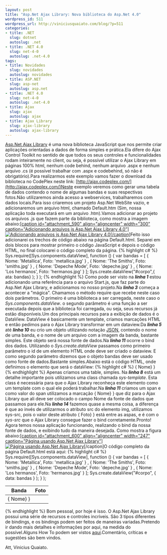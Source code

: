 ```yaml
--- 
layout: post
title: "Asp.Net Ajax Library: Nova biblioteca do Asp.Net 4.0"
wordpress_id: 511
wordpress_url: http://viniciusquaiato.com/blog/?p=511
categories: 
- title: .NET
  slug: dotnet
  autoslug: .net
- title: .NET 4.0
  slug: net-4-0
  autoslug: .net-4.0
tags: 
- title: Novidades
  slug: novidades
  autoslug: novidades
- title: ASP.NET
  slug: asp-net
  autoslug: asp.net
- title: .NET 4.0
  slug: net-4-0
  autoslug: .net-4.0
- title: Ajax
  slug: ajax
  autoslug: ajax
- title: Ajax Library
  slug: ajax-library
  autoslug: ajax-library
---
```

[Asp.Net Ajax Library](http://www.asp.net/ajaxlibrary/MainPage.ashx) é uma nova biblioteca JavaScript que nos permite criar aplicações orientadas a dados de forma simples e prática.Ela difere do Ajax Control Toolkit no sentido de que todos os seus controles e funcionalidades rodam inteiramente no client, ou seja, é possível utilizar o Ajax Library em páginas 100% html, nenhum code behind, nenhum arquivo .aspx e nenhum arquivo .cs (é possível trabalhar com .aspx e codebehind, só não é obrigatório).Para realizarmos este exemplo vamos fazer o download da biblioteca no CodePlex neste link: [http://ajax.codeplex.com/](http://ajax.codeplex.com/)Neste exemplo veremos como gerar uma tabela de dados contendo o nome de algumas bandas e suas respectivas fotos.Não utilizaremos ainda acesso a webservices, trabalharemos com dados locais.Para isso criaremos um projeto Asp.Net WebSite vazio, e adicionaremos um arquivo html, chamado Default.htm (Sim, nossa aplicação toda executará em um arquivo .htm).Vamos adicionar ao projeto os arquivos .js que fazem parte da biblioteca, como mostra a imagem abaixo:[[caption id="attachment_590" align="aligncenter" width="300" caption="Adicionando arquivos js Asp.Net Ajax Library 4.0"]![Adicionando arquivos js Asp.Net Ajax Library 4.0](http://viniciusquaiato.com/blog/wp-content/uploads/2010/02/Adicionando-arquivos-js1-300x229.jpg "Adicionando arquivos js Asp.Net Ajax Library 4.0")[/caption]](http://viniciusquaiato.com/blog/wp-content/uploads/2010/02/Adicionando-arquivos-js1.jpg)Feito isso adicionarei os trechos de código abaixo na página Default.html. Separei em dois blocos para mostrar primeiro o código JavaScript e depois o código HTML, no final colocarei o código completo da página.
{% highlight c# %}
    Sys.require([Sys.components.dataView],        function () {
var bandas = [                { Nome: 'Metallica', Foto: 'metallica.jpg' }
,                { Nome: 'The Smiths', Foto: 'smiths.jpg' }
,                { Nome: 'Depeche Mode', Foto: 'depeche.jpg' }
,                { Nome: 'Los hermanos', Foto: 'hermanos.jpg' }
            ];
    Sys.create.dataView("#corpo",{
ata: bandas}
);
    }
);
    </script>
{% endhighlight %}
Como pode ser visto na **_linha 1_** estou adicionando uma referência para o arquivo Start.js, que faz parte do Asp.Net Ajax Library, e adicionamos no nosso projeto.Na **_linha 3_** começa a acontecer a "mágica". Chamamos o método require que recebe neste caso dois parâmetros. O primeiro é uma biblioteca a ser carregada, neste caso o _Sys.components.dataView_. o segundo parâmetro é uma função a ser executada depois que a biblioteca foi carregada, ou seja, seus recursos já estão disponíveis.Um dos principais recursos para a exibição de dados é o DataView. DataView é basicamente um template, criamos marcações HTML e então pedimos para o Ajax Library transformar em um dataview.Da **_linha 5_** até **_linha 10_** eu crio um objeto utilizando notação [JSON](http://www.json.org/), contendo o nome de uma banda, e o nome de um arquivo com a imagem da banda, bastante simples. Este objeto será nossa fonte de dados.Na **_linha 11_** ocorre o bind dos dados. Utilizando o _Sys.create.dataView_ passamos como primeiro parâmetro o id de um elemento HTML onde deve ser criado o dataview. E como segundo parâmetro dizemos que o objeto bandas deve ser usado como fonte de dados.Bastante simples.Abaixo está o código HTML, onde definimos o elemento que será o dataView:
{% highlight c# %}
        <tr>            <td>                <span>{
Nome}
}
</span>            </td>            <td>                ![]()            </td>        </tr>    </tbody></table>
{% endhighlight %}
Apenas criamos uma table, simples. Na **_linha 8_** está um detalhe importante pois utilizamos uma class chamada _sys-template_. Esta class é necessária para que o Ajax Library reconheça este elemento como um template com o qual ele poderá trabalhar.Na **_linha 11_** criamos um span e como valor do span utilizamos a marcação {
Nome}
}
 que diz para o Ajax Library que ali deve ser colocado o campo Nome da fonte de dados que passamos para ele.Na **_linha 14_** fazemos quase a mesma coisa, a diferença é que ao invés de utilizarmos o atributo src do elemento img, utilizamos sys-src, pois o valor deste atributo {
Foto}
}
 está entre as aspas, e é com o _sys-src_ que o Ajax Library consegue fazer o bind corretamente.Pronto! Agora temos nossa aplicação funcionando, realizando o bind da nossa fonte de dados, e exibindo tudo da maneira desejada. Como mostra a figura abaixo:[[caption id="attachment_600" align="aligncenter" width="247" caption="Página usando Asp.Net Ajax Library"]![Página usando Asp.Net Ajax Library](http://viniciusquaiato.com/blog/wp-content/uploads/2010/02/Pagina-usando-Asp.Net-Ajax-Library-247x300.jpg "Página usando Asp.Net Ajax Library")](http://viniciusquaiato.com/blog/wp-content/uploads/2010/02/Pagina-usando-Asp.Net-Ajax-Library.jpg)[/caption]O código completo da página Default.html está aqui:
{% highlight c# %}
            Sys.require([Sys.components.dataView],                function () {
var bandas = [                        { Nome: 'Metallica', Foto: 'metallica.jpg' }
,                        { Nome: 'The Smiths', Foto: 'smiths.jpg' }
,                        { Nome: 'Depeche Mode', Foto: 'depeche.jpg' }
,                        { Nome: 'Los hermanos', Foto: 'hermanos.jpg' }
                    ];
    Sys.create.dataView("#corpo",                     {                         data: bandas                     }
);
    }
);
    </script>    </head>    <body>        <table>            <thead>                <tr>                    <th>Banda</th>                    <th>Foto</th>                </tr>            </thead>            <tbody id="corpo" class="sys-template">                <tr>                    <td>                        <span>{
Nome}
}
</span>                    </td>                    <td>                        ![]()                    </td>                </tr>            </tbody>        </table>    </body></html>
{% endhighlight %}
Bom pessoal, por hoje é isso. O Asp.Net Ajax Library possui uma série de recursos e controles incríveis. São 3 tipos diferentes de bindings, e os bindings podem ser feitos de maneiras variadas.Pretendo ir dando mais detalhes e informações por aqui, na medida do possível.Alguns How To podem ser vistos [aqui](http://www.asp.net/ajaxlibrary/learn.ashx).Comentário, críticas e sugestões são bem vindos.

Att,
Vinicius Quaiato.
